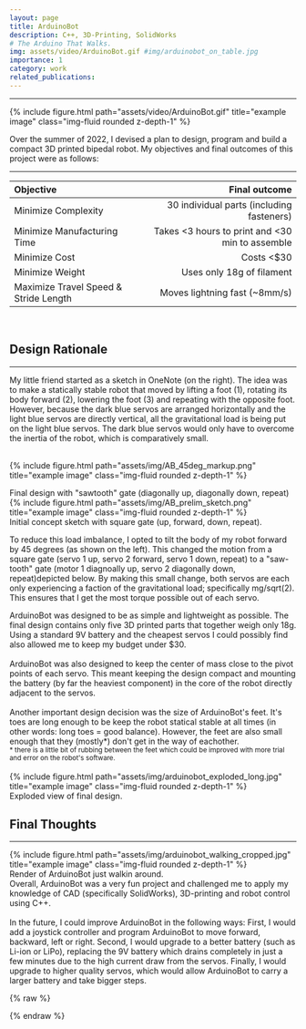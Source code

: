 ```yaml
---
layout: page
title: ArduinoBot
description: C++, 3D-Printing, SolidWorks
# The Arduino That Walks.
img: assets/video/ArduinoBot.gif #img/arduinobot_on_table.jpg
importance: 1
category: work
related_publications:
---
```


---

<div class="row">
    <div class="col-sm mt-3 mt-md-0">
        {% include figure.html path="assets/video/ArduinoBot.gif" title="example image" class="img-fluid rounded z-depth-1" %}
    </div>
</div>

Over the summer of 2022, I devised a plan to design, program and build a compact 3D printed bipedal robot. My objectives and final outcomes of this project were as follows:

---

| Objective                             |                                   Final outcome |
| :------------------------------------ | ----------------------------------------------: |
| Minimize Complexity                   |       30 individual parts (including fasteners) |
| Minimize Manufacturing Time           | Takes <3 hours to print and <30 min to assemble |
| Minimize Cost                         |                                      Costs <$30 |
| Minimize Weight                       |                       Uses only 18g of filament |
| Maximize Travel Speed & Stride Length |                   Moves lightning fast (~8mm/s) |

<br />

## Design Rationale

---

<div class="row justify-content-sm-center">
    <div class="col-sm-6 mt-3 mt-md-0">
My little friend started as a sketch in OneNote (on the right). The idea was to make a statically stable robot that moved by lifting a foot (1), rotating its body forward (2), lowering the foot (3) and repeating with the opposite foot. However, because the dark blue servos are arranged horizontally and the light blue servos are directly vertical, all the gravitational load is being put on the light blue servos. The dark blue servos would only have to overcome the inertia of the robot, which is comparatively small.<br /> <br />

{% include figure.html path="assets/img/AB_45deg_markup.png" title="example image" class="img-fluid rounded z-depth-1" %}

<div class="caption">
    Final design with "sawtooth" gate (diagonally up, diagonally down, repeat)
</div>

</div>
<div class="col-sm-6 mt-3 mt-md-0">
{% include figure.html path="assets/img/AB_prelim_sketch.png" title="example image" class="img-fluid rounded z-depth-1" %}

<div class="caption">
    Initial concept sketch with square gate (up, forward, down, repeat).
</div>

To reduce this load imbalance, I opted to tilt the body of my robot forward by 45 degrees (as shown on the left). This changed the motion from a square gate (servo 1 up, servo 2 forward, servo 1 down, repeat) to a "saw-tooth" gate (motor 1 diagnoally up, servo 2 diagonally down, repeat)depicted below. By making this small change, both servos are each only experiencing a faction of the gravitational load; specifically mg/sqrt(2). This ensures that I get the most torque possible out of each servo.

</div>
</div>

<div class="row justify-content-sm-center">
    <div class="col-sm-5 mt-3 mt-md-0">
        ArduinoBot was designed to be as simple and lightweight as possible. The final design contains only five 3D printed parts that together weigh only 18g. Using a standard 9V battery and the cheapest servos I could possibly find also allowed me to keep my budget under $30.
        <br /> <br />
        ArduinoBot was also designed to keep the center of mass close to the pivot points of each servo. This meant keeping the design compact and mounting the battery (by far the heaviest component) in the core of the robot directly adjacent to the servos.
        <br /> <br />
        Another important design decision was the size of ArduinoBot's feet. It's toes are long enough to be keep the robot statical stable at all times (in other words: long toes = good balance). However, the feet are also small enough that they (mostly*) don't get in the way of eachother.
        <div>
            <small>* there is a little bit of rubbing between the feet which could be improved with more trial and error on the robot's software.</small>
        </div>
        <br />
    </div>
    <div class="col-sm-7 mt-3 mt-md-0">
        {% include figure.html path="assets/img/arduinobot_exploded_long.jpg" title="example image" class="img-fluid rounded z-depth-1" %}
        <div class="caption">
        Exploded view of final design.
        </div>
    </div>

</div>

## Final Thoughts

---

<div class="row mt-3">
    <div class="col-sm mt-3 mt-md-0">
        {% include figure.html path="assets/img/arduinobot_walking_cropped.jpg" title="example image" class="img-fluid rounded z-depth-1" %}
        <div class="caption">
        Render of ArduinoBot just walkin around.
        </div>
    </div>
    <div class="col-sm mt-3 mt-md-0">
        Overall, ArduinoBot was a very fun project and challenged me to apply my knowledge of CAD (specifically SolidWorks), 3D-printing and robot control using C++.
        <br /> <br />
        In the future, I could improve ArduinoBot in the following ways: First, I would add a joystick controller and program ArduinoBot to move forward, backward, left or right. Second, I would upgrade to a better battery (such as Li-ion or LiPo), replacing the 9V battery which drains completely in just a few minutes due to the high current draw from the servos. Finally, I would upgrade to higher quality servos, which would allow ArduinoBot to carry a larger battery and take bigger steps.
    </div>
</div>

{% raw %}

{% endraw %}
